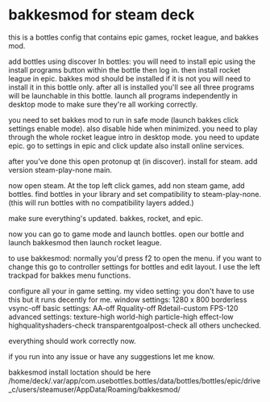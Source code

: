 # bakkesmod for steam deck

this is a bottles config that contains epic games, rocket league, and bakkes mod.

add bottles using discover
In bottles:
you will need to install epic using the install programs button within the bottle then log in.
then install rocket league in epic. 
bakkes mod should be installed if it is not you will need to install it in this bottle only.
after all is installed you'll see all three programs will be launchable in this bottle.
launch all programs independently in desktop mode to make sure they're all working correctly. 

you need to set bakkes mod to run in safe mode (launch bakkes click settings enable mode).
also disable hide when minimized.
you need to play through the whole rocket league intro in desktop mode.
you need to update epic. go to settings in epic and click update also install online services.

after you've done this open protonup qt (in discover).
install for steam.
add version steam-play-none main.

now open steam. At the top left click games, add non steam game, add bottles.
find bottles in your library and set compatibility to steam-play-none.
(this will run bottles with no compatibility layers added.)

make sure everything's updated. bakkes, rocket, and epic.

now you can go to game mode and launch bottles.
open our bottle and launch bakkesmod then launch rocket league. 

to use bakkesmod:
normally you'd press f2 to open the menu. if you want to change this go to controller settings for bottles and edit layout. 
I use the left trackpad for bakkes menu functions. 

configure all your in game setting.
my video setting:
you don't have to use this but it runs decently for me.
window settings:
1280 x 800 borderless vsync-off
basic settings:
AA-off Rquality-off Rdetail-custom FPS-120
advanced settings:
texture-high world-high particle-high effect-low
highqualityshaders-check transparentgoalpost-check
all others unchecked. 

everything should work correctly now.

if you run into any issue or have any suggestions let me know. 

bakkesmod install loctation should be here
/home/deck/.var/app/com.usebottles.bottles/data/bottles/bottles/epic/drive_c/users/steamuser/AppData/Roaming/bakkesmod/
